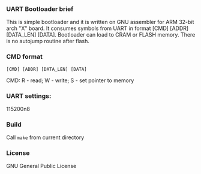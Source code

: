 ### UART Bootloader brief
This is simple bootloader and it is written on GNU assembler for ARM 32-bit arch "X" board.
It consumes symbols from UART in format [CMD] [ADDR] [DATA_LEN] [DATA]. Bootloader can load to CRAM or FLASH memory.
There is no autojump routine after flash.

### CMD format
```[CMD] [ADDR] [DATA_LEN] [DATA]```


CMD: R - read;
     W - write;
     S - set pointer to memory

### UART settings: 
115200n8

### Build
Call ```make``` from current directory

### License
GNU General Public License


